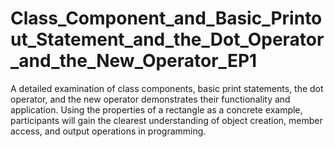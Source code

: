 # Class_Component_and_Basic_Printout_Statement_and_the_Dot_Operator_and_the_New_Operator_EP1
A detailed examination of class components, basic print statements, the dot operator, and the new operator demonstrates their functionality and application. Using the properties of a rectangle as a concrete example, participants will gain the clearest understanding of object creation, member access, and output operations in programming.
